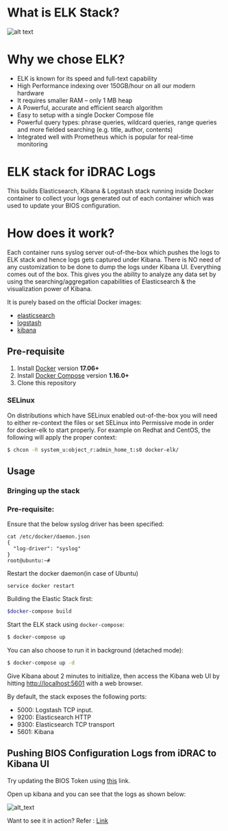 
# What is ELK Stack?

![alt text](https://github.com/collabnix/openusm/blob/master/images/elk_stack_overview.png)

# Why we chose ELK?

- ELK is known for its speed and full-text capability
- High Performance indexing over 150GB/hour on all our modern hardware
- It requires smaller RAM – only 1 MB heap
- A Powerful, accurate and efficient search algorithm
- Easy to setup with a single Docker Compose file 
- Powerful query types: phrase queries, wildcard queries, range queries and more fielded searching (e.g. title, author, contents)
- Integrated well with Prometheus which is popular for real-time monitoring


# ELK stack for iDRAC Logs

This builds Elasticsearch, Kibana & Logstash stack running inside Docker container to collect your logs generated out of each container which was used to update your BIOS configuration. 

# How does it work?

Each container runs syslog server out-of-the-box which pushes the logs to ELK stack and hence logs gets captured under Kibana.
There is NO need of any customization to be done to dump the logs under Kibana UI. Everything comes out of the box.
This gives you the ability to analyze any data set by using the searching/aggregation capabilities of Elasticsearch & the visualization power of Kibana.

It is purely based on the official Docker images:

* [elasticsearch](https://github.com/elastic/elasticsearch-docker)
* [logstash](https://github.com/elastic/logstash-docker)
* [kibana](https://github.com/elastic/kibana-docker)

## Pre-requisite


1. Install [Docker](https://www.docker.com/community-edition#/download) version **17.06+**
2. Install [Docker Compose](https://docs.docker.com/compose/install/) version **1.16.0+**
3. Clone this repository

### SELinux

On distributions which have SELinux enabled out-of-the-box you will need to either re-context the files or set SELinux
into Permissive mode in order for docker-elk to start properly. For example on Redhat and CentOS, the following will
apply the proper context:

```bash
$ chcon -R system_u:object_r:admin_home_t:s0 docker-elk/
```

## Usage

### Bringing up the stack

### Pre-requisite:

Ensure that the below syslog driver has been specified:


```
cat /etc/docker/daemon.json
{
  "log-driver": "syslog"
}
root@ubuntu:~#

```

Restart the docker daemon(in case of Ubuntu)

```
service docker restart
```

Building the Elastic Stack first:

```bash
$docker-compose build
```

Start the ELK stack using `docker-compose`:

```bash
$ docker-compose up
```

You can also choose to run it in background (detached mode):

```bash
$ docker-compose up -d
```

Give Kibana about 2 minutes to initialize, then access the Kibana web UI by hitting
[http://localhost:5601](http://localhost:5601) with a web browser.

By default, the stack exposes the following ports:
* 5000: Logstash TCP input.
* 9200: Elasticsearch HTTP
* 9300: Elasticsearch TCP transport
* 5601: Kibana

## Pushing BIOS Configuration Logs from iDRAC to Kibana UI

Try updating the BIOS Token using [this](https://github.com/collabnix/openusm/blob/master/docs/bios-token.md) link.

Open up kibana and you can see that the logs as shown below:

![alt_text](https://github.com/openusm/openusm/blob/master/images/idrac_elk.png)

Want to see it in action?
Refer : [Link](https://youtu.be/jbg4gcp0M8M)


